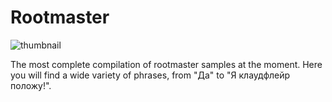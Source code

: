 # Rootmaster 
![thumbnail](https://user-images.githubusercontent.com/33802666/233641914-4bfeb59a-3824-40e4-8a10-749e8d75ad61.png)

The most complete compilation of rootmaster samples at the moment. Here you will find a wide variety of phrases, from "Да" to "Я клаудфлейр положу!".

